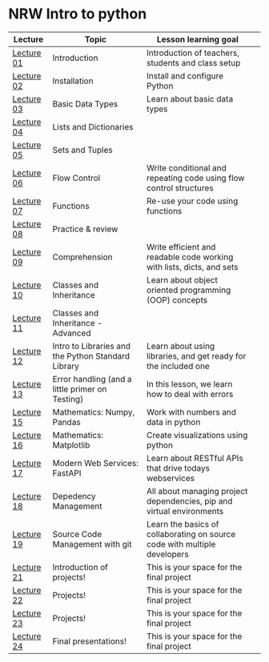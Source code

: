 # NRW Intro to python


| Lecture                   | Topic       | Lesson learning goal                                              |                                                |
| --------------------------- | ------------ | ---------------------------------------------------- | --------------------------------------------------------------------------- |
| [Lecture 01](lecture-01/) | Introduction                                       | Introduction of teachers, students and class setup                        |
| [Lecture 02](lecture-02/) | Installation                                       | Install and configure Python                                              |
| [Lecture 03](lecture-03/) | Basic Data Types                                   | Learn about basic data types                                              |
| [Lecture 04](lecture-04/) | Lists and Dictionaries                             |                                                                           |
| [Lecture 05](lecture-05/) | Sets and Tuples                                    |                                                                           |
| [Lecture 06](lecture-06/) | Flow Control                                       | Write conditional and repeating code using flow control structures        |
| [Lecture 07](lecture-07/) | Functions                                          | Re-use your code using functions                                          |
| [Lecture 08](lecture-08/) | Practice & review                                             |                                                                           |
| [Lecture 09](lecture-09/) | Comprehension                                      | Write efficient and readable code working with lists, dicts, and sets     |
| [Lecture 10](lecture-10/) | Classes and Inheritance                            | Learn about object oriented programming (OOP) concepts                    |
| [Lecture 11](lecture-11/) | Classes and Inheritance - Advanced                 |                                                                           |
| [Lecture 12](lecture-12/) | Intro to Libraries and the Python Standard Library | Learn about using libraries, and get ready for the included one           |
| [Lecture 13](lecture-13/) | Error handling (and a little primer on Testing)    | In this lesson, we learn how to deal with errors                          |
| [Lecture 15](lecture-15/) | Mathematics: Numpy, Pandas                         | Work with numbers and data in python                                      |
| [Lecture 16](lecture-16/) | Mathematics: Matplotlib                            | Create visualizations using python                                        |
| [Lecture 17](lecture-17/) | Modern Web Services: FastAPI                       | Learn about RESTful APIs that drive todays webservices                    |
| [Lecture 18](lecture-18/) | Depedency Management                               | All about managing project dependencies, pip and virtual environments     |
| [Lecture 19](lecture-19/) | Source Code Management with git                    | Learn the basics of collaborating on source code with multiple developers |
| [Lecture 21](lecture-21/) | Introduction of projects!                          | This is your space for the final project                                  |
| [Lecture 22](lecture-22/) | Projects!                                          | This is your space for the final project                                  |
| [Lecture 23](lecture-23/) | Projects!                                          | This is your space for the final project                                  |
| [Lecture 24](lecture-24/) | Final presentations!                               | This is your space for the final project                                  |
